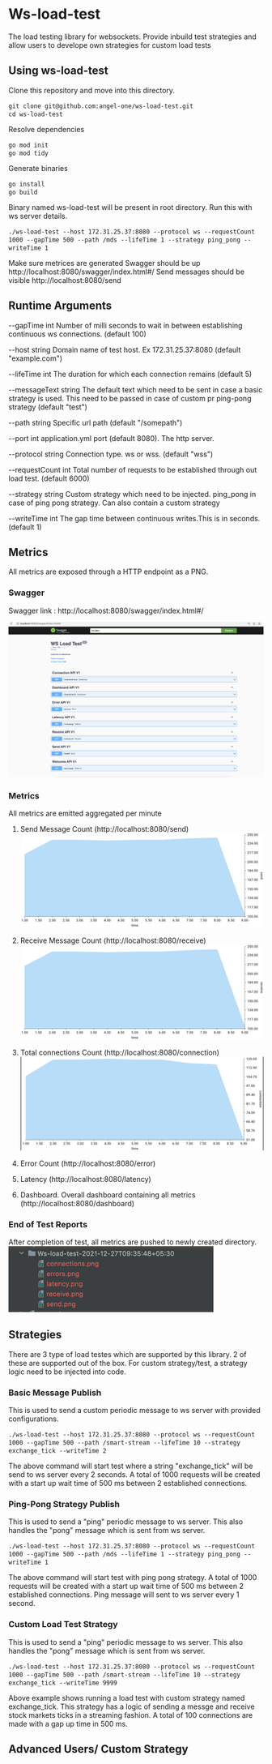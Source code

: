 # Ws-load-test
The load testing library for websockets. Provide inbuild test strategies and allow users to develope own strategies for custom load tests

## Using ws-load-test

Clone this repository and move into this directory.

```shell
git clone git@github.com:angel-one/ws-load-test.git
cd ws-load-test
```

Resolve dependencies

```shell
go mod init
go mod tidy
````

Generate binaries

```shell
go install
go build
````

Binary named ws-load-test will be present in root directory. Run this with ws server details.

```shell
./ws-load-test --host 172.31.25.37:8080 --protocol ws --requestCount 1000 --gapTime 500 --path /mds --lifeTime 1 --strategy ping_pong --writeTime 1
```

Make sure metrices are generated
Swagger should be up http://localhost:8080/swagger/index.html#/
Send messages should be visible http://localhost:8080/send


## Runtime Arguments

--gapTime int               Number of milli seconds to wait in between establishing continuous ws connections. (default 100)

--host string               Domain name of test host. Ex 172.31.25.37:8080 (default "example.com")

--lifeTime int              The duration for which each connection remains (default 5)

--messageText string        The default text which need to be sent in case a basic strategy is used. This need to be passed in case of custom pr ping-pong strategy (default "test")

--path string               Specific url path (default "/somepath")

--port int                  application.yml port (default 8080). The http server.

--protocol string           Connection type. ws or wss. (default "wss")

--requestCount int          Total number of requests to be established through out load test. (default 6000)

--strategy string           Custom strategy which need to be injected. ping_pong in case of ping pong strategy. Can also contain a custom strategy

--writeTime int             The gap time between continuous writes.This is in seconds. (default 1)


## Metrics

All metrics are exposed through a HTTP endpoint as a PNG.

### Swagger
Swagger link : http://localhost:8080/swagger/index.html#/

![img.png](img.png)

### Metrics
All metrics are emitted aggregated per minute

1. Send Message Count (http://localhost:8080/send)
![img_3.png](img_3.png)

2. Receive Message Count (http://localhost:8080/receive)
![img_2.png](img_2.png)

3. Total connections Count (http://localhost:8080/connection)
![img_1.png](img_1.png)

4. Error Count (http://localhost:8080/error)

5. Latency (http://localhost:8080/latency)

6. Dashboard. Overall dashboard containing all metrics (http://localhost:8080/dashboard)

### End of Test Reports
After completion of test, all metrics are pushed to newly created directory.
![img_4.png](img_4.png)

## Strategies

There are 3 type of load testes which are supported by this library. 2 of these are supported out of the box. For custom strategy/test, a strategy logic need to be injected into code.

### Basic Message Publish
This is used to send a custom periodic message to ws server with provided configurations.

```shell
./ws-load-test --host 172.31.25.37:8080 --protocol ws --requestCount 1000 --gapTime 500 --path /smart-stream --lifeTime 10 --strategy exchange_tick --writeTime 2
```
The above command will start test where a string "exchange_tick" will be send to ws server every 2 seconds. A total of 1000 requests will be created with a start up wait time of 500 ms between 2 established connections.

### Ping-Pong Strategy Publish
This is used to send a "ping" periodic message to ws server. This also handles the "pong" message which is sent from ws server.

```shell
./ws-load-test --host 172.31.25.37:8080 --protocol ws --requestCount 1000 --gapTime 500 --path /mds --lifeTime 1 --strategy ping_pong --writeTime 1
```
The above command will start test with ping pong strategy. A total of 1000 requests will be created with a start up wait time of 500 ms between 2 established connections. Ping message will sent to ws server every 1 second.

### Custom  Load Test Strategy
This is used to send a "ping" periodic message to ws server. This also handles the "pong" message which is sent from ws server.

```shell
./ws-load-test --host 172.31.25.37:8080 --protocol ws --requestCount 1000 --gapTime 500 --path /smart-stream --lifeTime 10 --strategy exchange_tick --writeTime 9999
```
Above example shows running a load test with custom strategy named exchange_tick. This strategy has a logic of sending a messge and receive stock markets ticks in  a streaming fashion. A total of 100 connections are made with a gap up time in 500 ms.


## Advanced Users/ Custom Strategy





   

